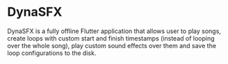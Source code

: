 # DynaSFX

DynaSFX is a fully offline Flutter application that allows user to play songs, create loops with custom start and finish timestamps (instead of looping over the whole song), play custom sound effects over them and save the loop configurations to the disk.

